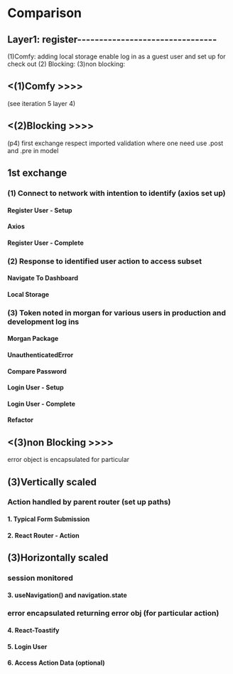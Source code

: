 # Comparison

## Layer1: register--------------------------------

(1)Comfy: adding local storage enable log in as a guest user and set up for check out
(2) Blocking:
(3)non blocking:

## <(1)Comfy >>>>

(see iteration 5 layer 4)

## <(2)Blocking >>>>

(p4) first exchange respect imported validation where one need use .post and .pre in model

## 1st exchange

### (1) Connect to network with intention to identify (axios set up)

#### Register User - Setup

#### Axios

#### Register User - Complete

### (2) Response to identified user action to access subset

#### Navigate To Dashboard

#### Local Storage

### (3) Token noted in morgan for various users in production and development log ins

#### Morgan Package

#### UnauthenticatedError

#### Compare Password

#### Login User - Setup

#### Login User - Complete

#### Refactor

## <(3)non Blocking >>>>

error object is encapsulated for particular

## (3)Vertically scaled

### Action handled by parent router (set up paths)

#### 1. Typical Form Submission

#### 2. React Router - Action

## (3)Horizontally scaled

### session monitored

#### 3. useNavigation() and navigation.state

### error encapsulated returning error obj (for particular action)

#### 4. React-Toastify

#### 5. Login User

#### 6. Access Action Data (optional)
